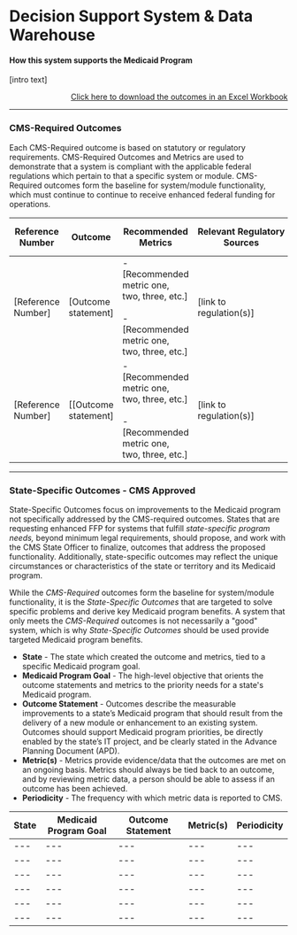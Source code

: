 # Decision Support System & Data Warehouse
#### How this system supports the Medicaid Program 
[intro text]

<div align="right">
  <a href="https://github.com/CMSgov/CMCS-DSG-DSS-Certification/raw/NAretakis-Navigation-Flat/Outcomes%20and%20Metrics/Claims%20Processing/CMS-Required%20%26%20State%20Specific%20Outcomes.xlsx">Click here to download the outcomes in an Excel Workbook</a>  
</div>


---
### CMS-Required Outcomes

Each CMS-Required outcome is based on statutory or regulatory requirements. CMS-Required Outcomes and Metrics are used to demonstrate that a system is compliant with the applicable federal regulations which pertain to that a specific system or module. CMS-Required outcomes form the baseline for system/module functionality, which must continue to continue to receive enhanced federal funding for operations. 

| **Reference Number** | **Outcome** | **Recommended Metrics** | **Relevant&nbsp;Regulatory Sources** | **Recommended Reporting Periodicity** |
| --- | --- | --- | --- | --- |
| [Reference Number] | [Outcome statement]  | - [Recommended metric one, two, three, etc.]<br /><br />- [Recommended metric one, two, three, etc.] | [link to regulation(s)] | [recommended periodicity] |
| [Reference Number] | [[Outcome statement] | - [Recommended metric one, two, three, etc.]<br /><br />- [Recommended metric one, two, three, etc.] | [link to regulation(s)]              | [recommended periodicity]             |

---
### State-Specific Outcomes - CMS Approved

State-Specific Outcomes focus on improvements to the Medicaid program not specifically addressed by the CMS-required outcomes. States that are requesting enhanced FFP for systems that fulfill *state-specific program needs,* beyond minimum legal requirements, should propose, and work with the CMS State Officer to finalize, outcomes that address the proposed functionality. Additionally, state-specific outcomes may reflect the unique circumstances or characteristics of the state or territory and its Medicaid program.

While the *CMS-Required* outcomes form the baseline for system/module functionality, it is the *State-Specific Outcomes* that are targeted to solve specific problems and derive key Medicaid program benefits. A system that only meets the *CMS-Required* outcomes is not necessarily a "good" system, which is why *State-Specific Outcomes* should be used provide targeted Medicaid program benefits. 

- **State** - The state which created the outcome and metrics, tied to a specific Medicaid program goal.
- **Medicaid Program Goal** - The high-level objective that orients the outcome statements and metrics to the priority needs for a state's Medicaid program. 
- **Outcome Statement** - Outcomes describe the measurable improvements to a state’s Medicaid program that should result from the delivery of a new module or enhancement to an existing system. Outcomes should support Medicaid program priorities, be directly enabled by the state’s IT project, and be clearly stated in the Advance Planning Document (APD).
- **Metric(s)** - Metrics provide evidence/data that the outcomes are met on an ongoing basis. Metrics should always be tied back to an outcome, and by reviewing metric data, a person should be able to assess if an outcome has been achieved. 
- **Periodicity** - The frequency with which metric data is reported to CMS.

| **State** | Medicaid Program Goal | Outcome Statement | **Metric(s)** | **Periodicity** |
| --- | --- | --- | --- | --- |
| ---       | ---                   | ---               | ---           | --- |
| ---       | ---                   | ---               | ---           | --- |
| ---       | ---                   | ---               | ---           | --- |
| ---       | ---                   | ---               | ---           | --- |
| --- | --- | --- | --- | --- |
| --- | --- | --- | --- | --- |

